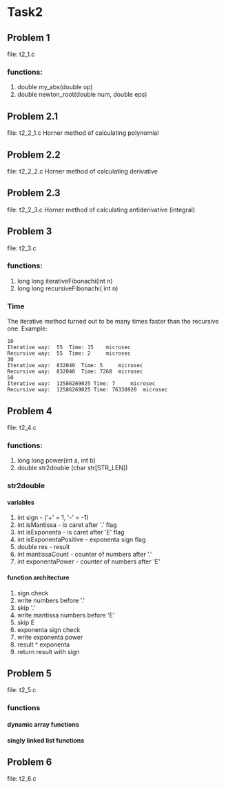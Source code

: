 # Task2
## Problem 1
file: t2_1.c
### functions: 
1) double my_abs(double op)
2) double newton_root(double num, double eps)
## Problem 2.1
file: t2_2_1.c
Horner method of calculating polynomial
## Problem 2.2
file: t2_2_2.c
Horner method of calculating derivative
## Problem 2.3
file: t2_2_3.c
Horner method of calculating antiderivative (integral)
## Problem 3
file: t2_3.c
### functions: 
1) long long iterativeFibonachi(int n)
2) long long recursiveFibonachi( int n)
### Time
The iterative method turned out to be many times faster than the recursive one.
Example:
```
10
Iterative way: 	55	Time: 15 	microsec
Recursive way:	55	Time: 2 	microsec
30
Iterative way: 	832040	Time: 5 	microsec
Recursive way:	832040	Time: 7268 	microsec
50
Iterative way: 	12586269025	Time: 7 	microsec
Recursive way:	12586269025	Time: 76330920 	microsec
```
## Problem 4
file: t2_4.c
### functions: 
1) long long power(int a, int b)
2) double str2double (char str[STR_LEN])
### str2double
#### variables
1) int sign - ('+' = 1, '-' = -1)
2) int isMantissa - is caret after '.' flag
3) int isExponenta - is caret after 'E' flag
4) int isExponentaPositive - exponenta sign flag
5) double res - result
6) int mantissaCount - counter of numbers after '.'
7) int exponentaPower - counter of numbers after 'E'
#### function architecture
1) sign check
2) write numbers before '.'
3) skip '.'
4) write mantissa numbers before 'E'
5) skip E
6) exponenta sign check
7) write exponenta power
8) result ^ exponenta
9) return result with sign
## Problem 5
file: t2_5.c
### functions
#### dynamic array functions
#### singly linked list functions
## Problem 6
file: t2_6.c
